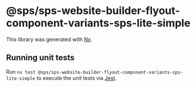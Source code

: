 # @sps/sps-website-builder-flyout-component-variants-sps-lite-simple

This library was generated with [Nx](https://nx.dev).

## Running unit tests

Run `nx test @sps/sps-website-builder-flyout-component-variants-sps-lite-simple` to execute the unit tests via [Jest](https://jestjs.io).
